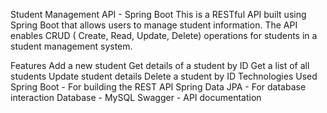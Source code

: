 Student Management API - Spring Boot
This is a RESTful API built using Spring Boot that allows users to manage student information. The API enables CRUD ( Create, Read, Update, Delete) operations for students in a student management system.

Features
Add a new student
Get details of a student by ID
Get a list of all students
Update student details
Delete a student by ID
Technologies Used
Spring Boot - For building the REST API
Spring Data JPA - For database interaction
Database - MySQL
Swagger - API documentation
